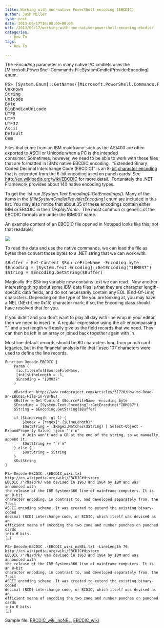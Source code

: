 ```yaml
---
title: Working with non-native PowerShell encoding (EBCDIC)
author: Josh Miller
type: post
date: 2013-06-17T16:00:00+00:00
url: /2013/06/17/working-with-non-native-powershell-encoding-ebcdic/
categories:
  - How To
tags:
  - How To

---
```

The _-Encoding_ parameter in many native I/O cmdlets uses the [Microsoft.PowerShell.Commands.FileSystemCmdletProviderEncoding] enum.

<pre class="brush: powershell; title: ; notranslate" title="">PS&gt; [System.Enum]::GetNames([Microsoft.PowerShell.Commands.FileSystemCmdletProviderEncoding])
Unknown
String
Unicode
Byte
BigEndianUnicode
UTF8
UTF7
UTF32
Ascii
Default
Oem
</pre>

Files that come from an IBM mainframe such as the AS/400 are often exported to ASCII or Unicode when a PC is the intended consumer. Sometimes, however, we need to be able to work with these files that are formatted in IBM’s native EBCDIC encoding.  “Extended Binary Coded Decimal Interchange Code (EBCDIC)” is an 8-[bit][1] [character encoding][2] that is extended from the 6-bit encoding used on punch cards. See <http://en.wikipedia.org/wiki/EBCDIC> for more detail.  Fortunately the .NET Framework provides about 140 native encoding types.

To get the list run _[System.Text.Encoding]::GetEncodings()_. Many of the items in the _[FileSystemCmdletProviderEncoding]_ enum are included in this list. You may also notice that about 35 of these encodings contain either IBM or EBCDIC in their _DisplayName_.  The most common or generic of the EBCDIC formats are under the IBM037 name.

An example content of an EBCDIC file opened in Notepad looks like this; not that readable:

![](/images/ebcdic.png)

To read the data and use the native commands, we can load the file as bytes then convert those bytes to a .NET string that we can work with.

<pre class="brush: powershell; title: ; notranslate" title="">$Buffer = Get-Content $SourceFileName -Encoding byte
$Encoding = [System.Text.Encoding]::GetEncoding("IBM037")
$String = $Encoding.GetString($Buffer)
</pre>

Magically the $String variable now contains text we can read.  Now another interesting thing about some IBM data files is that they are character length-specific data fields, and do not necessarily contain any EOL (End-Of-Line) characters. Depending on the type of file you are looking at, you may have a NEL (NExt-Line 0x15) character mark; if so, the Encoding class should have resolved that for you.

If you didn’t and you don’t want to play all day with line wrap in your editor, then we need to insert \`n. A regular expression using the all-encompassing “.” and a set length will easily give us the field records that we need. They can then be left in an array or joined back together again with \`n.

Most line default records should be 80 characters long from punch card legacies, but in the financial analysis file that I used 107 characters were used to define the line records.


	Function Decode-EBCDIC {
	    Param (
	     [io.fileinfo]$SourceFileName,
	     [int]$LineLength = -1,
	     $Encoding = "IBM037"
	    )
	
	    #Based on http://www.codeproject.com/Articles/31720/How-to-Read-an-EBCDIC-File-in-VB-NET
	    $Buffer = Get-Content $SourceFileName -encoding byte
	    $Encoding = [System.Text.Encoding]::GetEncoding("IBM037")
	    $String = $Encoding.GetString($Buffer)
	
	    if ($LineLength -gt 1) {
	        $Regex = [regex]".{$LineLength}"
	        $OutString = ($Regex.Matches($String) | Select-Object -ExpandProperty Value) -join "`r`n"
	        # Join won't add a CR at the end of the string, so we manually append it.
	        $OutString += "`r`n"
	    } else {
	        $OutString = $String
	    }
	    $OutString
	}
	
	PS> Decode-EBCDIC .\EBCDIC_wiki.txt
	http://en.wikipedia.org/wiki/EBCDIC#History
	EBCDIC /'?bs?d?k/ was devised in 1963 and 1964 by IBM and was announced with
	the release of the IBM System/360 line of mainframe computers. It is an 8-bit
	character encoding, in contrast to, and developed separately from, the 7-bit
	ASCII encoding scheme. It was created to extend the existing binary-coded
	decimal (BCD) interchange code, or BCDIC, which itself was devised as an
	efficient means of encoding the two zone and number punches on punched cards
	into 6 bits.
	(…)
	
	PS> Decode-EBCDIC .\EBCDIC_wiki_noNEL.txt -LineLength 79
	http://en.wikipedia.org/wiki/EBCDIC#History
	EBCDIC /'?bs?d?k/ was devised in 1963 and 1964 by IBM and was announced with
	the release of the IBM System/360 line of mainframe computers. It is an 8-bit
	character encoding, in contrast to, and developed separately from, the 7-bit
	ASCII encoding scheme. It was created to extend the existing binary-coded
	decimal (BCD) interchange code, or BCDIC, which itself was devised as an
	efficient means of encoding the two zone and number punches on punched cards
	into 6 bits.
	(…)
Sample file: [EBCDIC\_wiki\_noNEL][3], [EBCDIC_wiki][4]

[1]: http://en.wikipedia.org/wiki/Bit "Bit"
[2]: http://en.wikipedia.org/wiki/Character_encoding "Character encoding"
[3]: /images/EBCDIC_wiki_noNEL.txt
[4]: /images/EBCDIC_wiki.txt